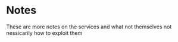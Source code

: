 # Notes
These are more notes on the services and what not themselves not nessicarily how to exploit them
